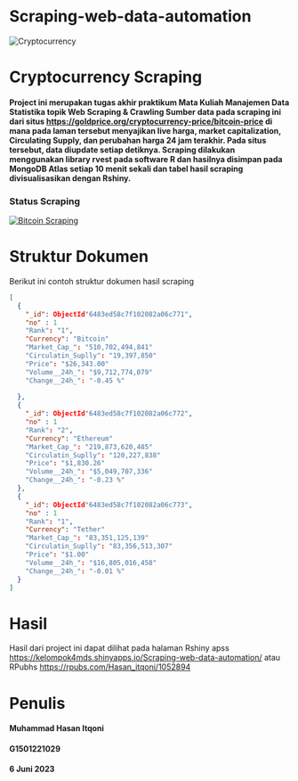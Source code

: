 # Scraping-web-data-automation
![Cryptocurrency](https://cdn.wccftech.com/wp-content/uploads/2017/10/cryptojacking-2.jpg)
# Cryptocurrency Scraping

#### Project ini merupakan tugas akhir praktikum Mata Kuliah Manajemen Data Statistika topik Web Scraping & Crawling Sumber data pada scraping ini dari situs https://goldprice.org/cryptocurrency-price/bitcoin-price di mana pada laman tersebut menyajikan live harga, market capitalization, Circulating Supply, dan perubahan harga 24 jam terakhir. Pada situs tersebut, data diupdate setiap detiknya. Scraping dilakukan menggunakan library rvest pada software R dan hasilnya disimpan pada MongoDB Atlas setiap 10 menit sekali dan tabel hasil scraping divisualisasikan dengan Rshiny.

### Status Scraping
[![Bitcoin Scraping](https://github.com/itqonihsn/Scraping-web-data-automation/actions/workflows/bitcoin_scrape.yml/badge.svg)](https://github.com/itqonihsn/Scraping-web-data-automation/actions/workflows/bitcoin_scrape.yml)

# Struktur Dokumen
Berikut ini contoh struktur dokumen hasil scraping
```json
[
  {
    "_id": ObjectId"6483ed58c7f102082a06c771",
    "no" : 1
    "Rank": "1",
    "Currency": "Bitcoin"
    "Market_Cap_": "510,702,494,841"
    "Circulatin_Suplly": "19,397,850"
    "Price": "$26,343.00"
    "Volume__24h_": "$9,712,774,079"
    "Change__24h_": "-0.45 %"
    
  },
  {
    "_id": ObjectId"6483ed58c7f102082a06c772",
    "no" : 1
    "Rank": "2",
    "Currency": "Ethereum"
    "Market_Cap_": "219,873,620,485"
    "Circulatin_Suplly": "120,227,838"
    "Price": "$1,830.26"
    "Volume__24h_": "$5,049,707,336"
    "Change__24h_": "-0.23 %"
  },
  {
    "_id": ObjectId"6483ed58c7f102082a06c773",
    "no" : 1
    "Rank": "1",
    "Currency": "Tether"
    "Market_Cap_": "83,351,125,139"
    "Circulatin_Suplly": "83,356,513,307"
    "Price": "$1.00"
    "Volume__24h_": "$16,805,016,458"
    "Change__24h_": "-0.01 %"
  }
]
```
# Hasil
Hasil dari project ini dapat dilihat pada halaman Rshiny apss https://kelompok4mds.shinyapps.io/Scraping-web-data-automation/ atau RPubhs
https://rpubs.com/Hasan_itqoni/1052894

# Penulis
#### Muhammad Hasan Itqoni 
#### G1501221029
#### 6 Juni 2023

